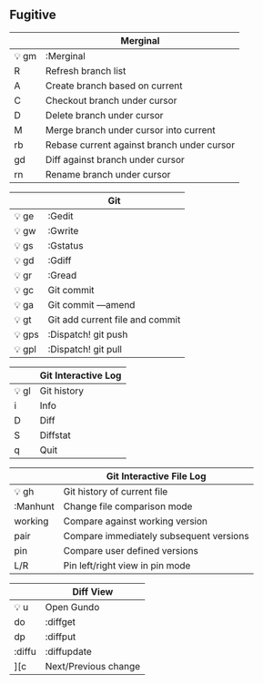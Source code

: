 Fugitive
---------

|      | Merginal                                   |
|------|--------------------------------------------|
| 💡 gm | :Merginal                                  |
| R    | Refresh branch list                        |
| A    | Create branch based on current             |
| C    | Checkout branch under cursor               |
| D    | Delete branch under cursor                 |
| M    | Merge branch under cursor into current     |
| rb   | Rebase current against branch under cursor |
| gd   | Diff against branch under cursor           |
| rn   | Rename branch under cursor                 |

|       | Git                             |
|-------|---------------------------------|
| 💡 ge  | :Gedit                          |
| 💡 gw  | :Gwrite                         |
| 💡 gs  | :Gstatus                        |
| 💡 gd  | :Gdiff                          |
| 💡 gr  | :Gread                          |
| 💡 gc  | Git commit                      |
| 💡 ga  | Git commit —amend               |
| 💡 gt  | Git add current file and commit |
| 💡 gps | :Dispatch! git push             |
| 💡 gpl | :Dispatch! git pull             |

|      | Git Interactive Log |
|------|---------------------|
| 💡 gl | Git history         |
| i    | Info                |
| D    | Diff                |
| S    | Diffstat            |
| q    | Quit                |

|          | Git Interactive File Log                |
|----------|-----------------------------------------|
| 💡 gh     | Git history of current file             |
| :Manhunt | Change file comparison mode             |
| working  | Compare against working version         |
| pair     | Compare immediately subsequent versions |
| pin      | Compare user defined versions           |
| L/R      | Pin left/right view in pin mode         |

|        | Diff View            |
|--------|----------------------|
| 💡 u    | Open Gundo           |
| do     | :diffget             |
| dp     | :diffput             |
| :diffu | :diffupdate          |
| ][c    | Next/Previous change |
